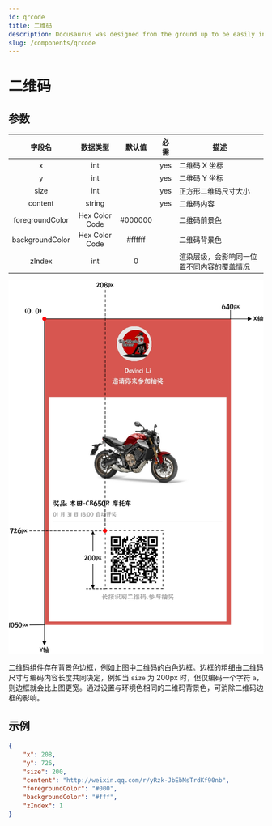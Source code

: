 ```yaml
---
id: qrcode
title: 二维码
description: Docusaurus was designed from the ground up to be easily installed and used to get your website up and running quickly.
slug: /components/qrcode
---
```


# 二维码

## 参数

| 字段名          | 数据类型       | 默认值  | 必需 | 描述                                       |
| :-------------: | :------------: | :-----: | :--: | ------------------------------------------ |
| x               | int            |         | yes  | 二维码 X 坐标                              |
| y               | int            |         | yes  | 二维码 Y 坐标                              |
| size            | int            |         | yes  | 正方形二维码尺寸大小                       |
| content         | string         |         | yes  | 二维码内容                                 |
| foregroundColor | Hex Color Code | #000000 |      | 二维码前景色                               |
| backgroundColor | Hex Color Code | #ffffff |      | 二维码背景色                               |
| zIndex          | int            | 0       |      | 渲染层级，会影响同一位置不同内容的覆盖情况 |

![imgrender-二维码组件](../assets/component_qrcode.png)

二维码组件存在背景色边框，例如上图中二维码的白色边框。边框的粗细由二维码尺寸与编码内容长度共同决定，例如当 `size` 为 200px 时，但仅编码一个字符 `a`，则边框就会比上图更宽。通过设置与环境色相同的二维码背景色，可消除二维码边框的影响。

## 示例
```json
{
    "x": 208,
    "y": 726,
    "size": 200,
    "content": "http://weixin.qq.com/r/yRzk-JbEbMsTrdKf90nb",
    "foregroundColor": "#000",
    "backgroundColor": "#fff",
    "zIndex": 1
}
```
